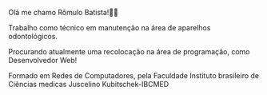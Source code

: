 Olá me chamo Rômulo Batista!🚀🙌

Trabalho como técnico em manutenção na área de aparelhos odontológicos.

Procurando atualmente uma recolocação na área de programação, como Desenvolvedor Web!

Formado em Redes de Computadores, pela Faculdade Instituto brasileiro de Ciências medicas Juscelino Kubitschek-IBCMED

